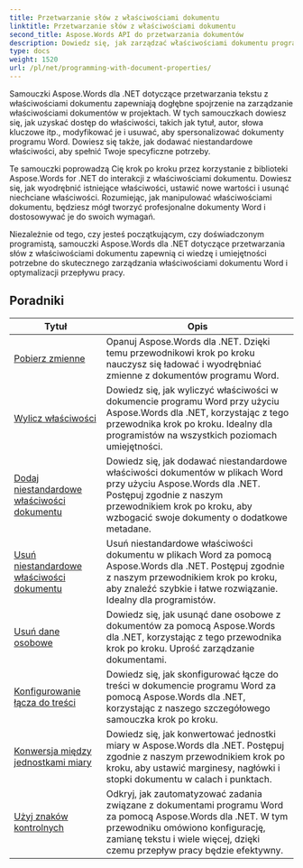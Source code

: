 ```yaml
---
title: Przetwarzanie słów z właściwościami dokumentu
linktitle: Przetwarzanie słów z właściwościami dokumentu
second_title: Aspose.Words API do przetwarzania dokumentów
description: Dowiedz się, jak zarządzać właściwościami dokumentu programu Word za pomocą Aspose.Words dla .NET. Samouczki przeprowadzą Cię przez różne funkcje, takie jak właściwości odczytu i zapisu, dostosowywanie właściwości domyślnych.
type: docs
weight: 1520
url: /pl/net/programming-with-document-properties/
---
```

Samouczki Aspose.Words dla .NET dotyczące przetwarzania tekstu z właściwościami dokumentu zapewniają dogłębne spojrzenie na zarządzanie właściwościami dokumentów w projektach. W tych samouczkach dowiesz się, jak uzyskać dostęp do właściwości, takich jak tytuł, autor, słowa kluczowe itp., modyfikować je i usuwać, aby spersonalizować dokumenty programu Word. Dowiesz się także, jak dodawać niestandardowe właściwości, aby spełnić Twoje specyficzne potrzeby.

Te samouczki poprowadzą Cię krok po kroku przez korzystanie z biblioteki Aspose.Words for .NET do interakcji z właściwościami dokumentu. Dowiesz się, jak wyodrębnić istniejące właściwości, ustawić nowe wartości i usunąć niechciane właściwości. Rozumiejąc, jak manipulować właściwościami dokumentu, będziesz mógł tworzyć profesjonalne dokumenty Word i dostosowywać je do swoich wymagań.

Niezależnie od tego, czy jesteś początkującym, czy doświadczonym programistą, samouczki Aspose.Words dla .NET dotyczące przetwarzania słów z właściwościami dokumentu zapewnią ci wiedzę i umiejętności potrzebne do skutecznego zarządzania właściwościami dokumentu Word i optymalizacji przepływu pracy.

 ## Poradniki
| Tytuł | Opis |
| --- | --- |
| [Pobierz zmienne](./get-variables/) | Opanuj Aspose.Words dla .NET. Dzięki temu przewodnikowi krok po kroku nauczysz się ładować i wyodrębniać zmienne z dokumentów programu Word. |
| [Wylicz właściwości](./enumerate-properties/) | Dowiedz się, jak wyliczyć właściwości w dokumencie programu Word przy użyciu Aspose.Words dla .NET, korzystając z tego przewodnika krok po kroku. Idealny dla programistów na wszystkich poziomach umiejętności. |
| [Dodaj niestandardowe właściwości dokumentu](./add-custom-document-properties/) | Dowiedz się, jak dodawać niestandardowe właściwości dokumentów w plikach Word przy użyciu Aspose.Words dla .NET. Postępuj zgodnie z naszym przewodnikiem krok po kroku, aby wzbogacić swoje dokumenty o dodatkowe metadane. |
| [Usuń niestandardowe właściwości dokumentu](./remove-custom-document-properties/) | Usuń niestandardowe właściwości dokumentu w plikach Word za pomocą Aspose.Words dla .NET. Postępuj zgodnie z naszym przewodnikiem krok po kroku, aby znaleźć szybkie i łatwe rozwiązanie. Idealny dla programistów. |
| [Usuń dane osobowe](./remove-personal-information/) | Dowiedz się, jak usunąć dane osobowe z dokumentów za pomocą Aspose.Words dla .NET, korzystając z tego przewodnika krok po kroku. Uprość zarządzanie dokumentami. |
| [Konfigurowanie łącza do treści](./configuring-link-to-content/) | Dowiedz się, jak skonfigurować łącze do treści w dokumencie programu Word za pomocą Aspose.Words dla .NET, korzystając z naszego szczegółowego samouczka krok po kroku. |
| [Konwersja między jednostkami miary](./convert-between-measurement-units/) | Dowiedz się, jak konwertować jednostki miary w Aspose.Words dla .NET. Postępuj zgodnie z naszym przewodnikiem krok po kroku, aby ustawić marginesy, nagłówki i stopki dokumentu w calach i punktach. |
| [Użyj znaków kontrolnych](./use-control-characters/) | Odkryj, jak zautomatyzować zadania związane z dokumentami programu Word za pomocą Aspose.Words dla .NET. W tym przewodniku omówiono konfigurację, zamianę tekstu i wiele więcej, dzięki czemu przepływ pracy będzie efektywny. |